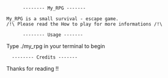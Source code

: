 
          -------- My_RPG -------

    My_RPG is a small survival - escape game.
    /!\ Please read the How to play for more informations /!\

          -------- Usage -------

   Type ./my_rpg in your terminal to begin

	  -------- Credits -------

   Thanks for reading !! 
